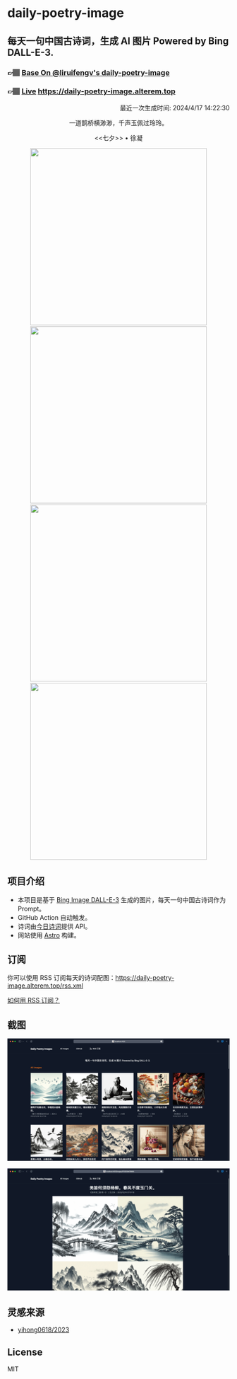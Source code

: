 
# daily-poetry-image

## 每天一句中国古诗词，生成 AI 图片 Powered by Bing DALL-E-3.

### 👉🏽 [Base On @liruifengv's daily-poetry-image](https://github.com/liruifengv/daily-poetry-image)

### 👉🏽 [Live](https://daily-poetry-image.alterem.top/) https://daily-poetry-image.alterem.top

<p align="right">
  最近一次生成时间: 2024/4/17 14:22:30
</p>
<p align="center">
一道鹊桥横渺渺，千声玉佩过玲玲。
</p>
<p align="center">
<<七夕>> • 徐凝
</p>
<p align="center">
<img src="https://tse4.mm.bing.net/th/id/OIG3.WzO6YdEAEZAEr.iC2b_D" height="400" width="400" />
<img src="https://tse4.mm.bing.net/th/id/OIG3.xY23ROt5IBqOeVeVCIJz" height="400" width="400" />
<img src="https://tse1.mm.bing.net/th/id/OIG3.slTBOeyCvHF07y6UubVi" height="400" width="400" />
<img src="https://tse3.mm.bing.net/th/id/OIG3.2s19ZycnyWZrAMY4U4Wt" height="400" width="400" />
</p>

## 项目介绍

-   本项目是基于 [Bing Image DALL-E-3](https://www.bing.com/images/create) 生成的图片，每天一句中国古诗词作为 Prompt。
-   GitHub Action 自动触发。
-   诗词由[今日诗词](https://www.jinrishici.com/)提供 API。
-   网站使用 [Astro](https://astro.build) 构建。

## 订阅

你可以使用 RSS 订阅每天的诗词配图：https://daily-poetry-image.alterem.top/rss.xml

[如何用 RSS 订阅？](https://zhuanlan.zhihu.com/p/55026716)

## 截图

![图片列表](./screenshots/Snipaste_2023-12-28_21-00-26.png)

![图片详情](./screenshots/Snipaste_2023-12-28_21-00-53.png)

## 灵感来源

-   [yihong0618/2023](https://github.com/yihong0618/2023)

## License

MIT

